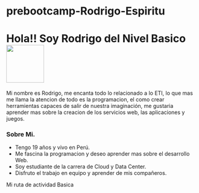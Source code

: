 # prebootcamp-Rodrigo-Espiritu
<h1> Hola!! Soy Rodrigo del Nivel Basico <img src="https://media.tenor.com/images/e5d7fb91a839900b04a089994a0e9e0e/tenor.gif" width="100px"> </h1>

Mi nombre es Rodrigo, me encanta todo lo relacionado a lo ETI, lo que mas me llama la atencion de todo es la programacion, el como crear herramientas capaces de salir de nuestra imaginación, me gustaria aprender mas sobre la creacion de los servicios web, las aplicaciones y juegos.

### Sobre Mi.
- Tengo 19 años y vivo en Perú.
- Me fascina la programacion y deseo aprender mas sobre el desarrollo Web.
- Soy estudiante de la carrera de Cloud y Data Center.
- Disfruto el trabajo en equipo y aprender de mis compañeros.
  
Mi ruta de actividad Basica
